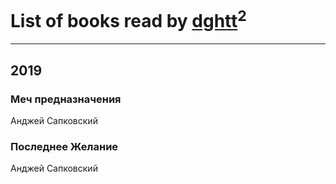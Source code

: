 # List of books read by [dghtt](http://vk.com/id233860015)<sup>2</sup>
---

## 2019

### Меч предназначения
Анджей Сапковский


### Последнее Желание
Анджей Сапковский



